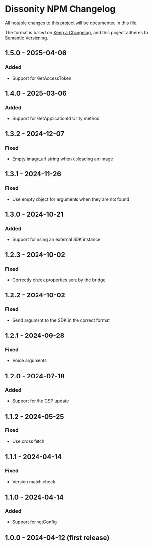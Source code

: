 # Dissonity NPM Changelog

All notable changes to this project will be documented in this file.

The format is based on [Keep a Changelog](https://keepachangelog.com/en/1.1.0/),
and this project adheres to [Semantic Versioning](https://semver.org/spec/v2.0.0.html).

## 1.5.0 - 2025-04-06

### Added

- Support for GetAccessToken

## 1.4.0 - 2025-03-06

### Added

- Support for GetApplicationId Unity method

## 1.3.2 - 2024-12-07

### Fixed

- Empty image_url string when uploading an image

## 1.3.1 - 2024-11-26

### Fixed

- Use empty object for arguments when they are not found

## 1.3.0 - 2024-10-21

### Added

- Support for using an external SDK instance

## 1.2.3 - 2024-10-02

### Fixed

- Correctly check properties sent by the bridge

## 1.2.2 - 2024-10-02

### Fixed

- Send argument to the SDK in the correct format

## 1.2.1 - 2024-09-28

### Fixed

- Voice arguments

## 1.2.0 - 2024-07-18

### Added

- Support for the CSP update

## 1.1.2 - 2024-05-25

### Fixed

- Use cross fetch

## 1.1.1 - 2024-04-14

### Fixed

- Version match check

## 1.1.0 - 2024-04-14

### Added

- Support for setConfig

## 1.0.0 - 2024-04-12 (first release)